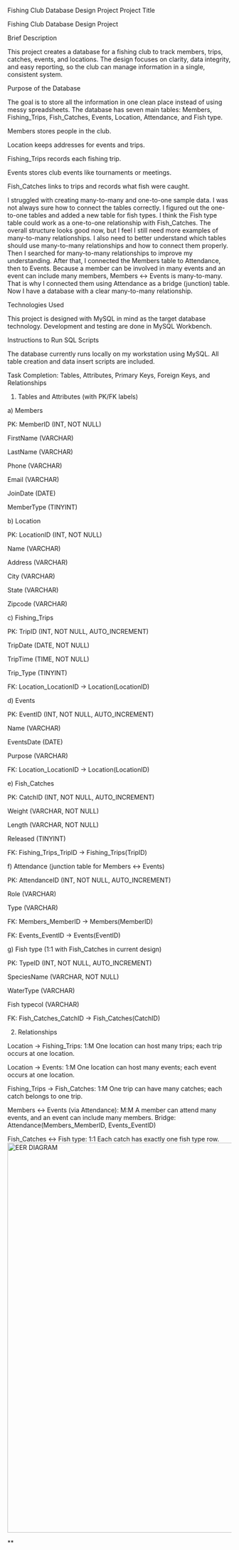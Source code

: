 Fishing Club Database Design Project
Project Title

Fishing Club Database Design Project

Brief Description

This project creates a database for a fishing club to track members, trips, catches, events, and locations. The design focuses on clarity, data integrity, and easy reporting, so the club can manage information in a single, consistent system.

Purpose of the Database

The goal is to store all the information in one clean place instead of using messy spreadsheets. The database has seven main tables: Members, Fishing_Trips, Fish_Catches, Events, Location, Attendance, and Fish type.

Members stores people in the club.

Location keeps addresses for events and trips.

Fishing_Trips records each fishing trip.

Events stores club events like tournaments or meetings.

Fish_Catches links to trips and records what fish were caught.

I struggled with creating many-to-many and one-to-one sample data. I was not always sure how to connect the tables correctly. I figured out the one-to-one tables and added a new table for fish types. I think the Fish type table could work as a one-to-one relationship with Fish_Catches. The overall structure looks good now, but I feel I still need more examples of many-to-many relationships. I also need to better understand which tables should use many-to-many relationships and how to connect them properly. Then I searched for many-to-many relationships to improve my understanding. After that, I connected the Members table to Attendance, then to Events. Because a member can be involved in many events and an event can include many members, Members ↔ Events is many-to-many. That is why I connected them using Attendance as a bridge (junction) table. Now I have a database with a clear many-to-many relationship.

Technologies Used

This project is designed with MySQL in mind as the target database technology. Development and testing are done in MySQL Workbench.

Instructions to Run SQL Scripts

The database currently runs locally on my workstation using MySQL. All table creation and data insert scripts are included.

Task Completion: Tables, Attributes, Primary Keys, Foreign Keys, and Relationships
1) Tables and Attributes (with PK/FK labels)

a) Members

PK: MemberID (INT, NOT NULL)

FirstName (VARCHAR)

LastName (VARCHAR)

Phone (VARCHAR)

Email (VARCHAR)

JoinDate (DATE)

MemberType (TINYINT)

b) Location

PK: LocationID (INT, NOT NULL)

Name (VARCHAR)

Address (VARCHAR)

City (VARCHAR)

State (VARCHAR)

Zipcode (VARCHAR)

c) Fishing_Trips

PK: TripID (INT, NOT NULL, AUTO_INCREMENT)

TripDate (DATE, NOT NULL)

TripTime (TIME, NOT NULL)

Trip_Type (TINYINT)

FK: Location_LocationID → Location(LocationID)

d) Events

PK: EventID (INT, NOT NULL, AUTO_INCREMENT)

Name (VARCHAR)

EventsDate (DATE)

Purpose (VARCHAR)

FK: Location_LocationID → Location(LocationID)

e) Fish_Catches

PK: CatchID (INT, NOT NULL, AUTO_INCREMENT)

Weight (VARCHAR, NOT NULL)

Length (VARCHAR, NOT NULL)

Released (TINYINT)

FK: Fishing_Trips_TripID → Fishing_Trips(TripID)

f) Attendance (junction table for Members ↔ Events)

PK: AttendanceID (INT, NOT NULL, AUTO_INCREMENT)

Role (VARCHAR)

Type (VARCHAR)

FK: Members_MemberID → Members(MemberID)

FK: Events_EventID → Events(EventID)

g) Fish type (1:1 with Fish_Catches in current design)

PK: TypeID (INT, NOT NULL, AUTO_INCREMENT)

SpeciesName (VARCHAR, NOT NULL)

WaterType (VARCHAR)

Fish typecol (VARCHAR)

FK: Fish_Catches_CatchID → Fish_Catches(CatchID)

2) Relationships 

Location → Fishing_Trips: 1:M
One location can host many trips; each trip occurs at one location.

Location → Events: 1:M
One location can host many events; each event occurs at one location.

Fishing_Trips → Fish_Catches: 1:M
One trip can have many catches; each catch belongs to one trip.

Members ↔ Events (via Attendance): M:M
A member can attend many events, and an event can include many members.
Bridge: Attendance(Members_MemberID, Events_EventID)

Fish_Catches ↔ Fish type: 1:1
Each catch has exactly one fish type row.
<img width="916" height="875" alt="EER DIAGRAM" src="https://github.com/user-attachments/assets/2e1737e7-1e81-45fd-9ced-3cc9f168c794" />


**
